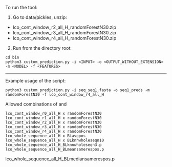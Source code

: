 To run the tool: 

1. Go to data/pickles, unzip:

- lco_cont_window_r2_all_H_randomForestN30.zip
- lco_cont_window_r3_all_H_randomForestN30.zip
- lco_cont_window_r4_all_H_randomForestN30.zip

2. Run from the directory root:

```
cd bin
python3 custom_prediction.py -i <INPUT> -o <OUTPUT_WITHOUT_EXTENSION> -m <MODEL> -f <FEATURES>
```

----


Example usage of the script:

```
python3 custom_prediction.py -i seq_seq1.fasta -o seq1_preds -m randomForestN30 -f lco_cont_window_r4_all_H
```

Allowed combinations of <MODEL> and <FEATURES>

```
lco_cont_window_r0_all_H x randomForestN30
lco_cont_window_r1_all_H x randomForestN30
lco_cont_window_r2_all_H x randomForestN30 
lco_cont_window_r3_all_H x randomForestN30
lco_cont_window_r4_all_H x randomForestN30
lco_whole_sequence_all_H x BLavgpos
lco_whole_sequence_all_H x BLknnwholeseqn10
lco_whole_sequence_all_H_BLknnwholeseqn3.p
lco_whole_sequence_all_H_BLmeansamerespos.p
```

lco_whole_sequence_all_H_BLmediansamerespos.p



